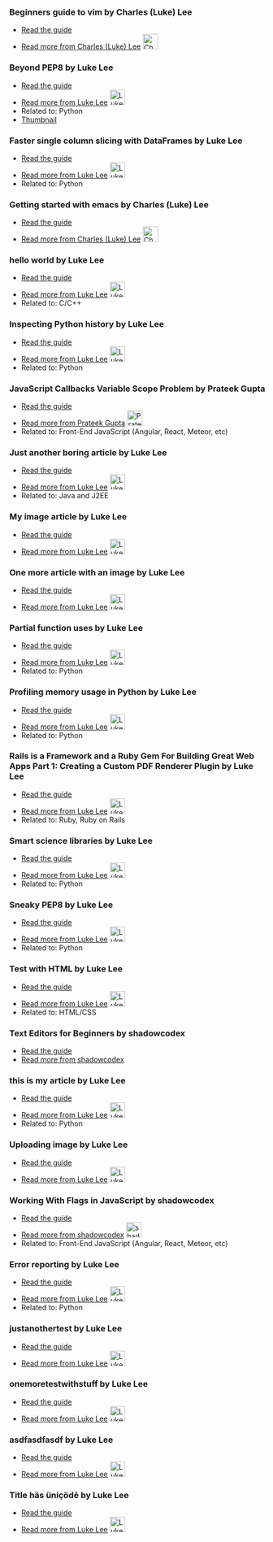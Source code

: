 ### Beginners guide to vim by Charles (Luke) Lee
- [Read the guide](http://pskb-stage.herokuapp.com/review/beginners-guide-to-vim)
- [Read more from Charles (Luke) Lee](http://pskb-stage.herokuapp.com/user/perkolasoft) <img src="https://avatars.githubusercontent.com/u/15053257?v=3" width="30" height="30" alt="Charles (Luke) Lee" />

### Beyond PEP8 by Luke Lee
- [Read the guide](http://pskb-stage.herokuapp.com/review/beyond-pep8)
- [Read more from Luke Lee](http://pskb-stage.herokuapp.com/user/durden) <img src="https://avatars.githubusercontent.com/u/58063?v=3" width="30" height="30" alt="Luke Lee" />
- Related to: Python
- [Thumbnail](https://raw.githubusercontent.com/durden/articles/master/images/pythonimage.png)

### Faster single column slicing with DataFrames by Luke Lee
- [Read the guide](http://pskb-stage.herokuapp.com/review/faster-single-column-slicing-with-dataframes)
- [Read more from Luke Lee](http://pskb-stage.herokuapp.com/user/durden) <img src="https://avatars.githubusercontent.com/u/58063?v=3" width="30" height="30" alt="Luke Lee" />
- Related to: Python

### Getting started with emacs by Charles (Luke) Lee
- [Read the guide](http://pskb-stage.herokuapp.com/review/getting-started-with-emacs)
- [Read more from Charles (Luke) Lee](http://pskb-stage.herokuapp.com/user/perkolasoft) <img src="https://avatars.githubusercontent.com/u/15053257?v=3" width="30" height="30" alt="Charles (Luke) Lee" />

### hello world by Luke Lee
- [Read the guide](http://pskb-stage.herokuapp.com/review/hello-world)
- [Read more from Luke Lee](http://pskb-stage.herokuapp.com/user/durden) <img src="https://avatars.githubusercontent.com/u/58063?v=3" width="30" height="30" alt="Luke Lee" />
- Related to: C/C++

### Inspecting Python history by Luke Lee
- [Read the guide](http://pskb-stage.herokuapp.com/review/inspecting-python-history)
- [Read more from Luke Lee](http://pskb-stage.herokuapp.com/user/durden) <img src="https://avatars.githubusercontent.com/u/58063?v=3" width="30" height="30" alt="Luke Lee" />
- Related to: Python

### JavaScript Callbacks Variable Scope Problem by Prateek Gupta
- [Read the guide](http://pskb-stage.herokuapp.com/review/javascript-callbacks-variable-scope-problem)
- [Read more from Prateek Gupta](http://pskb-stage.herokuapp.com/user/prtkgpt) <img src="https://avatars.githubusercontent.com/u/2454349?v=3" width="30" height="30" alt="Prateek Gupta" />
- Related to: Front-End JavaScript (Angular, React, Meteor, etc)

### Just another boring article by Luke Lee
- [Read the guide](http://pskb-stage.herokuapp.com/review/just-another-boring-article)
- [Read more from Luke Lee](http://pskb-stage.herokuapp.com/user/durden) <img src="https://avatars.githubusercontent.com/u/58063?v=3" width="30" height="30" alt="Luke Lee" />
- Related to: Java and J2EE

### My image article by Luke Lee
- [Read the guide](http://pskb-stage.herokuapp.com/review/my-image-article)
- [Read more from Luke Lee](http://pskb-stage.herokuapp.com/user/durden) <img src="https://avatars.githubusercontent.com/u/58063?v=3" width="30" height="30" alt="Luke Lee" />

### One more article with an image by Luke Lee
- [Read the guide](http://pskb-stage.herokuapp.com/review/one-more-article-with-an-image)
- [Read more from Luke Lee](http://pskb-stage.herokuapp.com/user/durden) <img src="https://avatars.githubusercontent.com/u/58063?v=3" width="30" height="30" alt="Luke Lee" />

### Partial function uses by Luke Lee
- [Read the guide](http://pskb-stage.herokuapp.com/review/partial-function-uses)
- [Read more from Luke Lee](http://pskb-stage.herokuapp.com/user/durden) <img src="https://avatars.githubusercontent.com/u/58063?v=3" width="30" height="30" alt="Luke Lee" />
- Related to: Python

### Profiling memory usage in Python by Luke Lee
- [Read the guide](http://pskb-stage.herokuapp.com/review/profiling-memory-usage-in-python)
- [Read more from Luke Lee](http://pskb-stage.herokuapp.com/user/durden) <img src="https://avatars.githubusercontent.com/u/58063?v=3" width="30" height="30" alt="Luke Lee" />
- Related to: Python

### Rails is a Framework and a Ruby Gem For Building Great Web Apps Part 1: Creating a Custom PDF Renderer Plugin  by Luke Lee
- [Read the guide](http://pskb-stage.herokuapp.com/review/rails-is-a-framework-and-a-ruby-gem-for-building-great-web-apps-part-1-creating-a-custom-pdf-renderer-plugin)
- [Read more from Luke Lee](http://pskb-stage.herokuapp.com/user/durden) <img src="https://avatars.githubusercontent.com/u/58063?v=3" width="30" height="30" alt="Luke Lee" />
- Related to: Ruby, Ruby on Rails

### Smart science libraries by Luke Lee
- [Read the guide](http://pskb-stage.herokuapp.com/review/smart-science-libraries)
- [Read more from Luke Lee](http://pskb-stage.herokuapp.com/user/durden) <img src="https://avatars.githubusercontent.com/u/58063?v=3" width="30" height="30" alt="Luke Lee" />
- Related to: Python

### Sneaky PEP8 by Luke Lee
- [Read the guide](http://pskb-stage.herokuapp.com/review/sneaky-pep8)
- [Read more from Luke Lee](http://pskb-stage.herokuapp.com/user/durden) <img src="https://avatars.githubusercontent.com/u/58063?v=3" width="30" height="30" alt="Luke Lee" />
- Related to: Python

### Test with HTML by Luke Lee
- [Read the guide](http://pskb-stage.herokuapp.com/review/test-with-html)
- [Read more from Luke Lee](http://pskb-stage.herokuapp.com/user/durden) <img src="https://avatars.githubusercontent.com/u/58063?v=3" width="30" height="30" alt="Luke Lee" />
- Related to: HTML/CSS

### Text Editors for Beginners by shadowcodex
- [Read the guide](http://pskb-stage.herokuapp.com/review/text-editors-for-beginners)
- [Read more from shadowcodex](http://pskb-stage.herokuapp.com/user/shadowcodex)

### this is my article by Luke Lee
- [Read the guide](http://pskb-stage.herokuapp.com/review/this-is-my-article)
- [Read more from Luke Lee](http://pskb-stage.herokuapp.com/user/durden) <img src="https://avatars.githubusercontent.com/u/58063?v=3" width="30" height="30" alt="Luke Lee" />
- Related to: Python

### Uploading image by Luke Lee
- [Read the guide](http://pskb-stage.herokuapp.com/review/uploading-image)
- [Read more from Luke Lee](http://pskb-stage.herokuapp.com/user/durden) <img src="https://avatars.githubusercontent.com/u/58063?v=3" width="30" height="30" alt="Luke Lee" />

### Working With Flags in JavaScript by shadowcodex
- [Read the guide](http://pskb-stage.herokuapp.com/review/working-with-flags-in-javascript)
- [Read more from shadowcodex](http://pskb-stage.herokuapp.com/user/shadowcodex) <img src="https://avatars.githubusercontent.com/u/1348053?v=3" width="30" height="30" alt="shadowcodex" />
- Related to: Front-End JavaScript (Angular, React, Meteor, etc)

### Error reporting by Luke Lee
- [Read the guide](http://pskb-stage.herokuapp.com/review/error-reporting)
- [Read more from Luke Lee](http://pskb-stage.herokuapp.com/user/durden) <img src="https://avatars.githubusercontent.com/u/58063?v=3" width="30" height="30" alt="Luke Lee" />
- Related to: Python

### justanothertest by Luke Lee
- [Read the guide](http://pskb-stage.herokuapp.com/review/justanothertest)
- [Read more from Luke Lee](http://pskb-stage.herokuapp.com/user/durden) <img src="https://avatars.githubusercontent.com/u/58063?v=3" width="30" height="30" alt="Luke Lee" />

### onemoretestwithstuff by Luke Lee
- [Read the guide](http://pskb-stage.herokuapp.com/review/onemoretestwithstuff)
- [Read more from Luke Lee](http://pskb-stage.herokuapp.com/user/durden) <img src="https://avatars.githubusercontent.com/u/58063?v=3" width="30" height="30" alt="Luke Lee" />

### asdfasdfasdf by Luke Lee
- [Read the guide](http://pskb-stage.herokuapp.com/review/asdfasdfasdf)
- [Read more from Luke Lee](http://pskb-stage.herokuapp.com/user/durden) <img src="https://avatars.githubusercontent.com/u/58063?v=3" width="30" height="30" alt="Luke Lee" />

### Title häs üniçödē by Luke Lee
- [Read the guide](http://pskb-stage.herokuapp.com/review/title-has-unicode)
- [Read more from Luke Lee](http://pskb-stage.herokuapp.com/user/durden) <img src="https://avatars.githubusercontent.com/u/58063?v=3" width="30" height="30" alt="Luke Lee" />